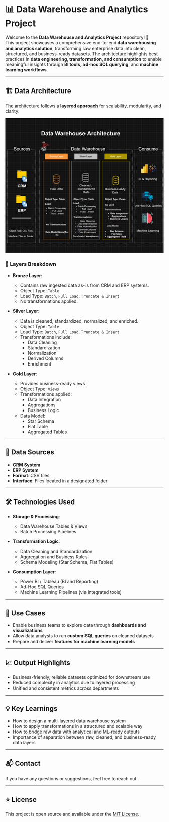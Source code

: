 # 📊 Data Warehouse and Analytics Project

Welcome to the **Data Warehouse and Analytics Project** repository! 🚀  
This project showcases a comprehensive end-to-end **data warehousing and analytics solution**, transforming raw enterprise data into clean, structured, and business-ready datasets. The architecture highlights best practices in **data engineering, transformation, and consumption** to enable meaningful insights through **BI tools**, **ad-hoc SQL querying**, and **machine learning workflows**.

---

## 🏗️ Data Architecture 
The architecture follows a **layered approach** for scalability, modularity, and clarity:

![Architecture Diagram](Architecture/Screenshot%202025-06-09%20234256.png)


### 🧱 Layers Breakdown

- **Bronze Layer**:  
  - Contains raw ingested data as-is from CRM and ERP systems.  
  - Object Type: `Table`  
  - Load Type: `Batch`, `Full Load`, `Truncate & Insert`  
  - No transformations applied.  

- **Silver Layer**:  
  - Data is cleaned, standardized, normalized, and enriched.  
  - Object Type: `Table`  
  - Load Type: `Batch`, `Full Load`, `Truncate & Insert`  
  - Transformations include:  
    - Data Cleaning  
    - Standardization  
    - Normalization  
    - Derived Columns  
    - Enrichment  

- **Gold Layer**:  
  - Provides business-ready views.  
  - Object Type: `Views`  
  - Transformations applied:  
    - Data Integration  
    - Aggregations  
    - Business Logic  
  - Data Model:  
    - Star Schema  
    - Flat Table  
    - Aggregated Tables  

---

## 📂 Data Sources

- **CRM System**  
- **ERP System**  
- **Format**: CSV files  
- **Interface**: Files located in a designated folder  

---

## 🛠️ Technologies Used

- **Storage & Processing**:  
  - Data Warehouse Tables & Views  
  - Batch Processing Pipelines  

- **Transformation Logic**:  
  - Data Cleaning and Standardization  
  - Aggregation and Business Rules  
  - Schema Modeling (Star Schema, Flat Tables)

- **Consumption Layer**:  
  - Power BI / Tableau (BI and Reporting)  
  - Ad-Hoc SQL Queries  
  - Machine Learning Pipelines (via integrated tools)

---

## 🎯 Use Cases

- Enable business teams to explore data through **dashboards and visualizations**  
- Allow data analysts to run **custom SQL queries** on cleaned datasets  
- Prepare and deliver **features for machine learning models**

---

## 📈 Output Highlights

- Business-friendly, reliable datasets optimized for downstream use  
- Reduced complexity in analytics due to layered processing  
- Unified and consistent metrics across departments  

---



## 💡 Key Learnings

- How to design a multi-layered data warehouse system  
- How to apply transformations in a structured and scalable way  
- How to bridge raw data with analytical and ML-ready outputs  
- Importance of separation between raw, cleaned, and business-ready data layers  

---

## 📬 Contact

If you have any questions or suggestions, feel free to reach out.

---

## ⭐ License

This project is open source and available under the [MIT License](LICENSE).

